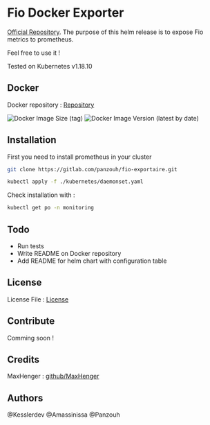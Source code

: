 # Fio Docker Exporter

[Official Repository](https://gitlab.com/panzouh/fio-exportaire).
The purpose of this helm release is to expose Fio metrics to prometheus.

Feel free to use it !

Tested on Kubernetes v1.18.10

## Docker

Docker repository : [Repository](https://hub.docker.com/repository/docker/panzouh/fio-exportaire)

![Docker Image Size (tag)](https://img.shields.io/docker/image-size/panzouh/fio-exportaire/latest)
![Docker Image Version (latest by date)](https://img.shields.io/docker/v/panzouh/fio-exportaire)

## Installation

First you need to install prometheus in your cluster

```sh
git clone https://gitlab.com/panzouh/fio-exportaire.git
```

```sh
kubectl apply -f ./kubernetes/daemonset.yaml
```

Check installation with :

```sh
kubectl get po -n monitoring
```

## Todo

- Run tests
- Write README on Docker repository
- Add README for helm chart with configuration table

## License

License File : [License](LICENSE)

## Contribute

Comming soon !

## Credits

MaxHenger : [github/MaxHenger](https://github.com/MaxHenger/fio)

## Authors

@Kesslerdev
@Amassinissa
@Panzouh
